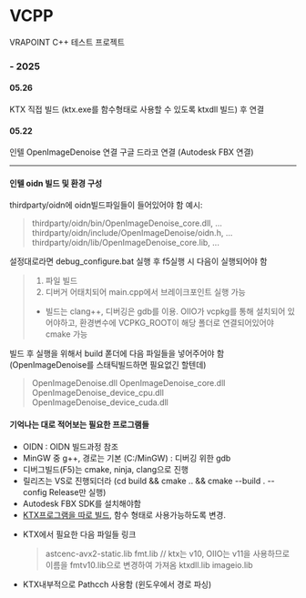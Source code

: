 # VCPP

VRAPOINT C++ 테스트 프로젝트

### - 2025

#### 05.26

KTX 직접 빌드 (ktx.exe를 함수형태로 사용할 수 있도록 ktxdll 빌드) 후 연결

#### 05.22

인텔 OpenImageDenoise 연결
구글 드라코 연결 (Autodesk FBX 연결)

---

#### 인텔 oidn 빌드 및 환경 구성

thirdparty/oidn에 oidn빌드파일들이 들어있어야 함
예시:

> thirdparty/oidn/bin/OpenImageDenoise_core.dll, ...
> thirdparty/oidn/include/OpenImageDenoise/oidn.h, ...
> thirdparty/oidn/lib/OpenImageDenoise_core.lib, ...

설정대로라면 debug_configure.bat 실행 후 f5실행 시 다음이 실행되어야 함

> 1.  파일 빌드
> 2.  디버거 어태치되어 main.cpp에서 브레이크포인트 실행 가능
>
> - 빌드는 clang++, 디버깅은 gdb를 이용. OIIO가 vcpkg를 통해 설치되어 있어야하고, 환경변수에 VCPKG_ROOT이 해당 폴더로 연결되어있어야 cmake 가능

빌드 후 실행을 위해서 build 폳더에 다음 파일들을 넣어주어야 함 (OpenImageDenoise를 스태틱빌드하면 필요없긴 할텐데)

> OpenImageDenoise.dll
> OpenImageDenoise_core.dll
> OpenImageDenoise_device_cpu.dll
> OpenImageDenoise_device_cuda.dll

#### 기억나는 대로 적어보는 필요한 프로그램들

- OIDN : OIDN 빌드과정 참조
- MinGW 중 g++, 경로는 기본 (C:/MinGW) : 디버깅 위한 gdb
- 디버그빌드(F5)는 cmake, ninja, clang으로 진행
- 릴리즈는 VS로 진행되더라 (cd build && cmake .. && cmake --build . --config Release만 실행)
- Autodesk FBX SDK를 설치해야함
- [KTX프로그램을 따로 빌드](https://github.com/vrap-stan/ktxdll), 함수 형태로 사용가능하도록 변경.

* KTX에서 필요한 다음 파일들 링크
  > astcenc-avx2-static.lib
  > fmt.lib // ktx는 v10, OIIO는 v11을 사용하므로 이름을 fmtv10.lib으로 변경하여 가져옴
  > ktxdll.lib
  > imageio.lib

- KTX내부적으로 Pathcch 사용함 (윈도우에서 경로 파싱)
